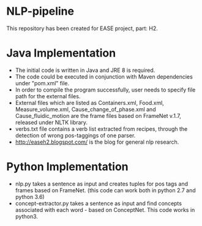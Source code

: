 # NLP-pipeline
This repository has been created for EASE project, part: H2. 
# Java Implementation
+ The initial code is written in Java and JRE 8 is required.
+ The code could be executed in conjunction with Maven dependencies under "pom.xml" file.
+ In order to compile the program successfully, user needs to specify file path for the external files. 
+ External files which are listed as Containers.xml, Food.xml, Measure_volume.xml, Cause_change_of_phase.xml and Cause_fluidic_motion are the frame files based on FrameNet v.1.7, released under NLTK library.
+ verbs.txt file contains a verb list extracted from recipes, through the detection of wrong pos-taggings of one parser.
+ http://easeh2.blogspot.com/ is the blog for general nlp research.

# Python Implementation
+ nlp.py takes a sentence as input and creates tuples for pos tags and frames based on FrameNet. (this code can work both in python 2.7 and python 3.6)
+ concept-extractor.py takes a sentence as input and find concepts associated with each word - based on ConceptNet. This code works in python3.

